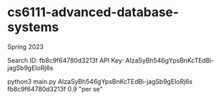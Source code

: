 # cs6111-advanced-database-systems
Spring 2023

Search ID: fb8c9f64780d3213f
API Key: AIzaSyBh546gYpsBnKcTEdBi-jagSb9gEIoRj6s

python3 main.py AIzaSyBh546gYpsBnKcTEdBi-jagSb9gEIoRj6s fb8c9f64780d3213f 0.9 "per se"